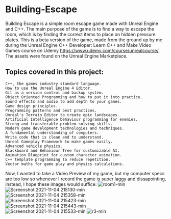 # Building-Escape

Building Escape is a simple room escape game made with Unreal Engine and C++. The main purpose of the game is to find a way to escape the room, which is by finding the correct items to place on hidden pressure plates. This is a beta version of the game, made from the ground up by me during the Unreal Engine C++ Developer: Learn C++ and Make Video Games course on Udemy https://www.udemy.com/course/unrealcourse/. The assets were found on the Unreal Engine Marketplace.

## Topics covered in this project:
    C++, the games industry standard language.
    How to use the Unreal Engine 4 Editor.
    Git as a version control and backup system.
    Object Oriented Programming and how to put it into practice.
    Sound effects and audio to add depth to your games.
    Game design principles.
    Programming patterns and best practices.
    Unreal's Terrain Editor to create epic landscapes.
    Artificial Intelligence behaviour programming for enemies.
    Strong and transferable problem solving skills.
    Modern game development technologies and techniques.
    A fundamental understanding of computers.
    Write code that is clean and to understand.
    Unreal Gameplay Framework to make games easily.
    Advanced vehicle physics.
    Blackboard and Behaviour Tree for customizable AI.
    Animation Blueprint for custom character animation.
    C++ template programming to reduce repetition.
    Vector maths for game play and physics calculations.
 
Now, I wanted to take a Video Preview of my game, but my computer specs are too low so whenever I record the game is super laggy and dissapointing, instead, I hope these images would suffice:
![room1-min](https://user-images.githubusercontent.com/87696858/140412262-b512353f-c911-4efd-afee-89a4d3229064.png)
![Screenshot 2021-11-04 215130-min](https://user-images.githubusercontent.com/87696858/140412269-488a05d0-bafb-401f-a5b9-bfe48882c8be.png)
![Screenshot 2021-11-04 215358-min](https://user-images.githubusercontent.com/87696858/140412273-cb879080-3b5e-431c-8fd2-9ec7a028a91d.png)
![Screenshot 2021-11-04 215423-min](https://user-images.githubusercontent.com/87696858/140412287-833d4429-97b6-42a3-b68b-a11a8523135b.png)
![Screenshot 2021-11-04 215443-min](https://user-images.githubusercontent.com/87696858/140412295-64e6a660-822a-47fb-bd25-77cbe465dbfc.png)
![Screenshot 2021-11-04 215533-min](https://user-images.githubusercontent.com/87696858/140412315-2c584acc-4abc-4217-a08e-ed47a8366861.png)
![r3-min](https://user-images.githubusercontent.com/87696858/140412448-e562ad57-5e13-469f-a130-86b6dfeab886.png)

